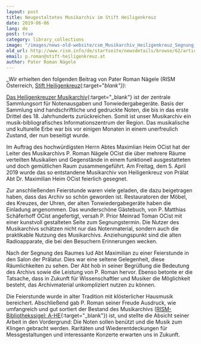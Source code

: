 ```yaml
---
layout: post
title: Neugestaltetes Musikarchiv im Stift Heiligenkreuz
date: 2019-06-06
lang: de
post: true
category: library_collections
image: "/images/news-old-website/csm_Musikarchiv_Heiligenkreuz_Segnung_8f42d128e3.jpg"
old_url: http://www.rism.info/de/startseite/newsdetails/browse/62/article/64/redesigned-music-archive-in-heiligenkreuz-abbey.html
email: p.roman@stift-heiligenkreuz.at
author: Pater Roman Nägele
---
```


_Wir erhielten den folgenden Beitrag von Pater Roman Nägele (RISM Österreich, [Stift Heiligenkreuz](https://www.stift-heiligenkreuz.org/){:target="_blank"}):_

[Das Heiligenkreuzer Musikarchiv](http://www.stift-heiligenkreuz-sammlungen.at/){:target="_blank"} ist der zentrale Sammlungsort für Notenausgaben und Tonwiedergabegeräte. Basis der Sammlung sind handschriftliche und gedruckte Noten, die bis in das erste Drittel des 18. Jahrhunderts zurückreichen. Somit ist unser Musikarchiv ein musik-bibliografisches Informationszentrum der Region. Das musikalische und kulturelle Erbe war bis vor einigen Monaten in einem unerfreulich Zustand, der nun beseitigt wurde.

Im Auftrag des hochwürdigsten Herrn Abtes Maximlian Heim OCist hat der Leiter des Musikarchivs P. Roman Nägele OCist die über mehrere Räume verteilten Musikalien und Gegenstände in einem funktionell ausgestatteten und doch gemütlichen Raum zusammengeführt. Am Freitag, dem 5. April 2019 wurde das so entstandene Musikarchiv von Heiligenkreuz von Prälat Abt Dr. Maximilian Heim OCist feierlich gesegnet.

Zur anschließenden Feierstunde waren viele geladen, die dazu beigetragen haben, dass das Archiv so schön geworden ist. Restauratoren der Möbel, des Kreuzes, der Uhren, der alten Tonwiedergabegeräte haben die Einladung angenommen. Das wunderschöne Gästebuch, von P. Matthias Schäferhoff OCist angefertigt, versah P. Prior Meinrad Toman OCist mit einer kunstvoll gestalteten Seite zum Segnungstermin. Die Nutzer des Musikarchivs schätzen nicht nur das Notenmaterial, sondern auch die praktikable Nutzung des Musikarchivs. Anziehungspunkt sind die alten Radioapparate, die bei den Besuchern Erinnerungen wecken.

Nach der Segnung des Raumes lud Abt Maximilian zu einer Feierstunde in den Salon der Prälatur. Dies war eine seltene Gelegenheit, diese Räumlichkeiten zu sehen. Der Abt hob in seiner Begrüßung die Bedeutung des Archivs sowie die Leistung von P. Roman hervor. Ebenso betonte er die Tatsache, dass in Zukunft für Wissenschaftler und Musiker die Möglichkeit besteht, das Archivmaterial unkompliziert nutzen zu können.

Die Feierstunde wurde in alter Tradition mit klösterlicher Hausmusik bereichert. Abschließend gab P. Roman seiner Freude Ausdruck, wie umfangreich und gut sortiert der Bestand des Musikarchivs ([RISM-Bibliothekssigel: A-HE](https://opac.rism.info/search?View=rism&siglum=A-HE){:target="_blank"}) ist, und stellte die Absicht seiner Arbeit in den Vordergrund: Die Noten sollen benützt und die Musik zum Klingen gebracht werden. Raritäten und Wiederentdeckungen für Messgestaltungen und interessante Konzerte erwarten uns in Zukunft.


